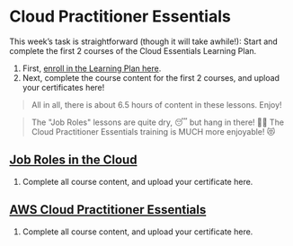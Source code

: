 # Cloud Practitioner Essentials

This week’s task is straightforward (though it will take awhile!): Start and complete the first 2 courses of the Cloud Essentials Learning Plan. 
1. First, [enroll in the Learning Plan here](https://explore.skillbuilder.aws/learn/public/learning_plan/view/82/cloud-foundations-learning-plan?dt=sec&sec=lp).
2. Next, complete the course content for the first 2 courses, and upload your certificates here!

> All in all, there is about 6.5 hours of content in these lessons. Enjoy!

> The "Job Roles" lessons are quite dry, 😴 but hang in there! 🧗‍♂️ The Cloud Practitioner Essentials training is MUCH more enjoyable! 😻 

## [Job Roles in the Cloud](https://explore.skillbuilder.aws/learn/course/156/job-roles-in-the-cloud;lp=82)

1. Complete all course content, and upload your certificate here.

## [AWS Cloud Practitioner Essentials](https://explore.skillbuilder.aws/learn/course/134/aws-cloud-practitioner-essentials;lp=82)

1. Complete all course content, and upload your certificate here.
